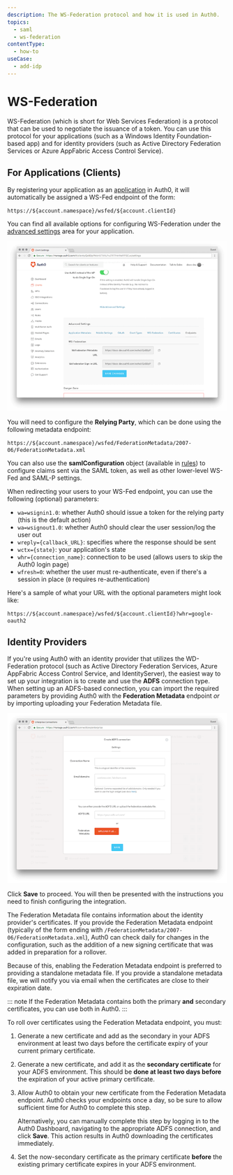 ```yaml
---
description: The WS-Federation protocol and how it is used in Auth0.
topics:
  - saml
  - ws-federation
contentType:
  - how-to
useCase:
  - add-idp
---
```

# WS-Federation

WS-Federation (which is short for Web Services Federation) is a protocol that can be used to negotiate the issuance of a token. You can use this protocol for your applications (such as a Windows Identity Foundation-based app) and for identity providers (such as Active Directory Federation Services or Azure AppFabric Access Control Service).

## For Applications (Clients)

By registering your application as an [application](/applications) in Auth0, it will automatically be assigned a WS-Fed endpoint of the form:

```text
https://${account.namespace}/wsfed/${account.clientId}
```

You can find all available options for configuring WS-Federation under the [advanced settings](${manage_url}/#/applications/${account.clientId}/settings) area for your application.

![WS-Fed Endpoints](/media/articles/protocols/ws-fed-endpoints.png)

You will need to configure the **Relying Party**, which can be done using the following metadata endpoint:

```text
https://${account.namespace}/wsfed/FederationMetadata/2007-06/FederationMetadata.xml
```

You can also use the **samlConfiguration** object (available in [rules](/rules)) to configure claims sent via the SAML token, as well as other lower-level WS-Fed and SAML-P settings.

When redirecting your users to your WS-Fed endpoint, you can use the following (optional) parameters:

* `wa=wsignin1.0`: whether Auth0 should issue a token for the relying party (this is the default action)
* `wa=wsignout1.0`: whether Auth0 should clear the user session/log the user out
* `wreply={callback_URL}`: specifies where the response should be sent
* `wctx={state}`: your application's state
* `whr={connection_name}`: connection to be used (allows users to skip the Auth0 login page)
* `wfresh=0`: whether the user must re-authenticate, even if there's a session in place (`0` requires re-authentication)

Here's a sample of what your URL with the optional parameters might look like:

```text
https://${account.namespace}/wsfed/${account.clientId}?whr=google-oauth2
```

## Identity Providers

If you're using Auth0 with an identity provider that utilizes the WD-Federation protocol (such as Active Directory Federation Services, Azure AppFabric Access Control Service, and IdentityServer), the easiest way to set up your integration is to create and use the **ADFS** connection type. When setting up an ADFS-based connection,  you can import the required parameters by providing Auth0 with the **Federation Metadata** endpoint *or* by importing uploading your Federation Metadata file.

![New Connection Configuration Screen](/media/articles/protocols/create-adfs-connection.png)

Click **Save** to proceed. You will then be presented with the instructions you need to finish configuring the integration.

The Federation Metadata file contains information about the identity provider's certificates. If you provide the Federation Metadata endpoint (typically of the form ending with `/FederationMetadata/2007-06/FederationMetadata.xml`), Auth0 can check daily for changes in the configuration, such as the addition of a new signing certificate that was added in preparation for a rollover.

Because of this, enabling the Federation Metadata endpoint is preferred to providing a standalone metadata file. If you provide a standalone metadata file, we will notify you via email when the certificates are close to their expiration date.

::: note
If the Federation Metadata contains both the primary **and** secondary certificates, you can use both in Auth0.
:::

To roll over certificates using the Federation Metadata endpoint, you must:

1. Generate a new certificate and add as the secondary in your ADFS environment at least two days before the certificate expiry of your current primary certificate.

1. Generate a new certificate, and add it as the **secondary certificate** for your ADFS environment. This should be **done at least two days before** the expiration of your active primary certificate.

1. Allow Auth0 to obtain your new certificate from the Federation Metadata endpoint. Auth0 checks your endpoints once a day, so be sure to allow sufficient time for Auth0 to complete this step. 
	
	Alternatively, you can manually complete this step by logging in to the Auth0 Dashboard, navigating to the appropriate ADFS connection, and click  **Save**. This action results in Auth0 downloading the certificates immediately.

1. Set the now-secondary certificate as the primary certificate **before** the existing primary certificate expires in your ADFS environment.
